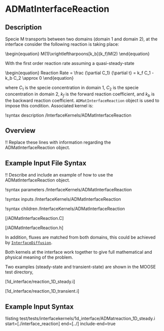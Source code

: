 # ADMatInterfaceReaction

## Description

Specie M transports between two domains (domain 1 and domain 2), at the interface consider the following reaction is taking place:

\begin{equation}
M(1)\xrightleftharpoons[k_b]{k_f}M(2)
\end{equation}

With the first order reaction rate assuming a quasi-steady-state

\begin{equation}
Reaction Rate = \frac {\partial C_1} {\partial t} = k_f C_1 - k_b C_2 \approx 0
\end{equation}

where $C_1$ is the specie concentration in domain 1, $C_2$ is the specie concentration in domain 2, $k_f$ is the forward reaction coefficient, and $k_b$ is the backward reaction coefficient. `ADMatInterfaceReaction` object is used to impose this condition. Associated kernel is:

!syntax description /InterfaceKernels/ADMatInterfaceReaction

## Overview

!! Replace these lines with information regarding the ADMatInterfaceReaction object.

## Example Input File Syntax

!! Describe and include an example of how to use the ADMatInterfaceReaction object.

!syntax parameters /InterfaceKernels/ADMatInterfaceReaction

!syntax inputs /InterfaceKernels/ADMatInterfaceReaction

!syntax children /InterfaceKernels/ADMatInterfaceReaction


[/ADMatInterfaceReaction.C]

[/ADMatInterfaceReaction.h]

In addition, fluxes are matched from both domains, this could be achieved by  [`InterfaceDiffusion`](/InterfaceKernels/index.md). 

Both kernels at the interface work together to give full mathematical and physical meaning of the problem.

Two examples (steady-state and transient-state) are shown in the MOOSE test directory, 

[1d_interface/reaction_1D_steady.i]

[1d_interface/reaction_1D_transient.i]


## Example Input Syntax

!listing test/tests/interfacekernels/1d_interface/ADMatreaction_1D_steady.i start=[./interface_reaction] end=[../] include-end=true
